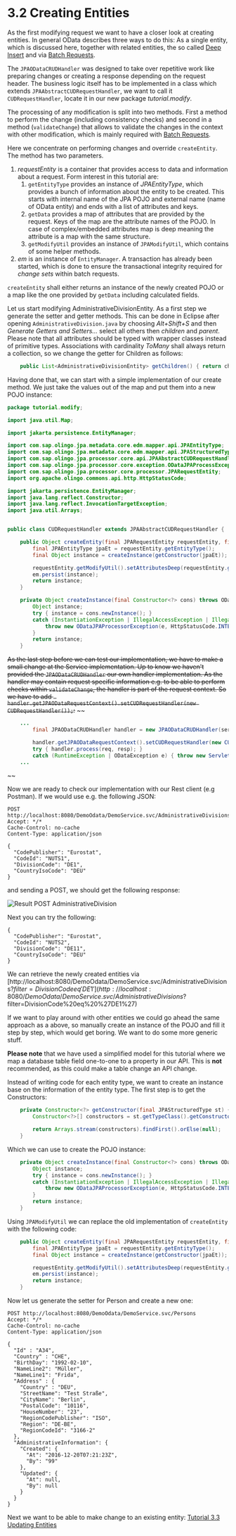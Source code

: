 # 3.2 Creating Entities
As the first modifying request we want to have a closer look at creating entities. In general OData describes three ways to do this: As a single entity, which is discussed here, together with related entities, the so called [Deep Insert](3-5-DeepInsert.md) and via [Batch Requests](3-6-BatchRequests.md).

The `JPAODataCRUDHandler` was designed to take over repetitive work like preparing changes or creating a response depending on the request header. The business logic itself has to be implemented in a class which extends `JPAAbstractCUDRequestHandler`, we want to call it `CUDRequestHandler`, locate it in our new package _tutorial.modify_.

The processing of any modification is split into two methods. First a method to perform the change (including consistency checks) and second in a method (`validateChange`) that allows to validate the changes in the context with other modification, which is mainly required with [Batch Requests](3-6-BatchRequests.md).

Here we concentrate on performing changes and override `createEntity`. The method has two parameters.
1. _requestEntity_ is a container that provides access to data and information about a request. Form interest in this tutorial are:
	1. `getEntityType` provides an instance of _JPAEntityType_, which provides a bunch of information about the entity to be created. This starts with internal name of the JPA POJO and external name (name of OData entity) and ends with a list of attributes and keys.
	2. `getData` provides a map of attributes that are provided by the request. Keys of the map are the attribute names of the POJO. In case of complex/embedded attributes map is deep meaning the attribute is a map with the same structure.
	3. `getModifyUtil` provides an instance of `JPAModifyUtil`, which contains of some helper methods.
2. _em_ is an instance of `EntityManager`. A transaction has already been started, which is done to ensure the transactional integrity required for _change sets_ within batch requests.

`createEntity` shall either returns an instance of the newly created POJO or a map like the one provided by `getData` including calculated fields.

Let us start modifying AdministrativeDivisionEntity. As a first step we generate the setter and getter methods. This can be done in Eclipse after opening `AdministrativeDivision.java` by choosing _Alt+Shift+S_ and then _Generate Getters and Setters..._ select all others then _children_ and _parent_. Please note that all attributes should be typed with wrapper classes instead of primitive types. Associations with cardinality _ToMany_ shall always return a collection, so we change the getter for Children as follows:

```Java
    public List<AdministrativeDivisionEntity> getChildren() { return children; }
```

Having done that, we can start with a simple implementation of our create method. We just take the values out of the map and put them into a new POJO instance:

```Java
package tutorial.modify;

import java.util.Map;

import jakarta.persistence.EntityManager;

import com.sap.olingo.jpa.metadata.core.edm.mapper.api.JPAEntityType;
import com.sap.olingo.jpa.metadata.core.edm.mapper.api.JPAStructuredType;
import com.sap.olingo.jpa.processor.core.api.JPAAbstractCUDRequestHandler;
import com.sap.olingo.jpa.processor.core.exception.ODataJPAProcessException;
import com.sap.olingo.jpa.processor.core.processor.JPARequestEntity;
import org.apache.olingo.commons.api.http.HttpStatusCode;

import jakarta.persistence.EntityManager;
import java.lang.reflect.Constructor;
import java.lang.reflect.InvocationTargetException;
import java.util.Arrays;


public class CUDRequestHandler extends JPAAbstractCUDRequestHandler {

    public Object createEntity(final JPARequestEntity requestEntity, final EntityManager em) throws ODataJPAProcessException {
        final JPAEntityType jpaEt = requestEntity.getEntityType();
        final Object instance = createInstance(getConstructor(jpaEt));

        requestEntity.getModifyUtil().setAttributesDeep(requestEntity.getData(), instance, jpaEt);
        em.persist(instance);
        return instance;
    }

    private Object createInstance(final Constructor<?> cons) throws ODataJPAProcessorException {
        Object instance;
        try { instance = cons.newInstance(); }
        catch (InstantiationException | IllegalAccessException | IllegalArgumentException | InvocationTargetException e) {
            throw new ODataJPAProcessorException(e, HttpStatusCode.INTERNAL_SERVER_ERROR);
        }
        return instance;
    }
```
~~As the last step before we can test our implementation, we have to make a small change at the Service implementation. Up to know we haven't provided the `JPAODataCRUDHandler` our own handler implementation. As the handler may contain request specific information e.g. to be able to perform checks within `validateChange`, the handler is part of the request context.
So we have to add ` handler.getJPAODataRequestContext().setCUDRequestHandler(new CUDRequestHandler());`:~~
~~
```Java
	...
		final JPAODataCRUDHandler handler = new JPAODataCRUDHandler(serviceContext);

		handler.getJPAODataRequestContext().setCUDRequestHandler(new CUDRequestHandler());
		try { handler.process(req, resp); }
		catch (RuntimeException | ODataException e) { throw new ServletException(e); }
	...
```
~~

Now we are ready to check our implementation with our Rest client (e.g Postman). If we would use e.g. the following JSON:

```
POST http://localhost:8080/DemoOdata/DemoService.svc/AdministrativeDivisions
Accept: */*
Cache-Control: no-cache
Content-Type: application/json

{
  "CodePublisher": "Eurostat",
  "CodeId": "NUTS1",
  "DivisionCode": "DE1",
  "CountryIsoCode": "DEU"
}
```

and sending a POST, we should get the following response:

![Result POST AdministrativeDivision](Images/CreateAdminDiv.png)

Next you can try the following:
```
{
  "CodePublisher": "Eurostat",
  "CodeId": "NUTS2",
  "DivisionCode": "DE11",
  "CountryIsoCode": "DEU"
}
```
We can retrieve the newly created entities via [http://localhost:8080/DemoOdata/DemoService.svc/AdministrativeDivisions?$filter=DivisionCode eq 'DE1'](http://localhost:8080/DemoOdata/DemoService.svc/AdministrativeDivisions?$filter=DivisionCode%20eq%20%27DE1%27)

If we want to play around with other entities we could go ahead the same approach as a above, so manually create an instance of the POJO and fill it step by step, which would get boring. We want to do some more generic stuff.

__Please note__ that we have used a simplified model for this tutorial where we map a database table field one-to-one to a property in our API. This is __not__ recommended, as this could make a table change an API change.

Instead of writing code for each entity type, we want to create an instance base on the information of the entity type. The first step is to get the Constructors:

```Java
    private Constructor<?> getConstructor(final JPAStructuredType st) {
        Constructor<?>[] constructors = st.getTypeClass().getConstructors();

        return Arrays.stream(constructors).findFirst().orElse(null);
    }

```
Which we can use to create the POJO instance:
```Java
    private Object createInstance(final Constructor<?> cons) throws ODataJPAProcessorException {
        Object instance;
        try { instance = cons.newInstance(); }
        catch (InstantiationException | IllegalAccessException | IllegalArgumentException | InvocationTargetException e) {
            throw new ODataJPAProcessorException(e, HttpStatusCode.INTERNAL_SERVER_ERROR);
        }
        return instance;
    }
```
Using `JPAModifyUtil` we can replace the old implementation of `createEntity` with the following code:
```Java
    public Object createEntity(final JPARequestEntity requestEntity, final EntityManager em) throws ODataJPAProcessException {
        final JPAEntityType jpaEt = requestEntity.getEntityType();
        final Object instance = createInstance(getConstructor(jpaEt));

        requestEntity.getModifyUtil().setAttributesDeep(requestEntity.getData(), instance, jpaEt);
        em.persist(instance);
        return instance;
    }
```
Now let us generate the setter for Person and create a new one:
```
POST http://localhost:8080/DemoOdata/DemoService.svc/Persons
Accept: */*
Cache-Control: no-cache
Content-Type: application/json

{
  "Id" : "A34",
  "Country" : "CHE",
  "BirthDay": "1992-02-10",
  "NameLine2": "Müller",
  "NameLine1": "Frida",
  "Address" : {
    "Country" : "DEU",
    "StreetName": "Test Straße",
    "CityName": "Berlin",
    "PostalCode": "10116",
    "HouseNumber": "23",
    "RegionCodePublisher": "ISO",
    "Region": "DE-BE",
    "RegionCodeId": "3166-2"
  },
  "AdministrativeInformation": {
    "Created": {
      "At": "2016-12-20T07:21:23Z",
      "By": "99"
    },
    "Updated": {
      "At": null,
      "By": null
    }
  }
}
```
Next we want to be able to make change to an existing entity: [Tutorial 3.3 Updating Entities](3-3-UpdatingEntities.md)